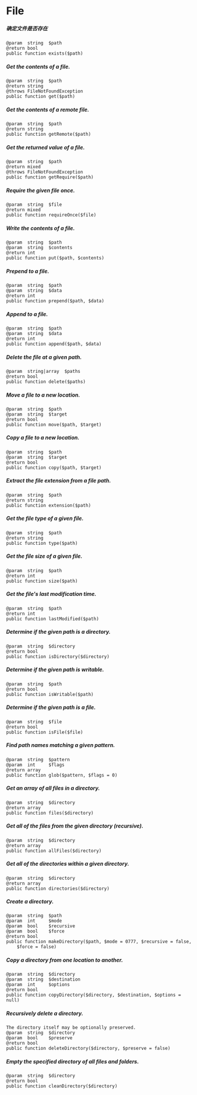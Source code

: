 File
============

##### 确定文件是否存在

    @param  string  $path
    @return bool
    public function exists($path)

##### Get the contents of a file.

    @param  string  $path
    @return string
    @throws FileNotFoundException
    public function get($path)

##### Get the contents of a remote file.

    @param  string  $path
    @return string
    public function getRemote($path)

##### Get the returned value of a file.

    @param  string  $path
    @return mixed
    @throws FileNotFoundException
    public function getRequire($path)

##### Require the given file once.

    @param  string  $file
    @return mixed
    public function requireOnce($file)

##### Write the contents of a file.

    @param  string  $path
    @param  string  $contents
    @return int
    public function put($path, $contents)

##### Prepend to a file.

    @param  string  $path
    @param  string  $data
    @return int
    public function prepend($path, $data)

##### Append to a file.

    @param  string  $path
    @param  string  $data
    @return int
    public function append($path, $data)

##### Delete the file at a given path.

    @param  string|array  $paths
    @return bool
    public function delete($paths)

##### Move a file to a new location.

    @param  string  $path
    @param  string  $target
    @return bool
    public function move($path, $target)

##### Copy a file to a new location.

    @param  string  $path
    @param  string  $target
    @return bool
    public function copy($path, $target)

##### Extract the file extension from a file path.

    @param  string  $path
    @return string
    public function extension($path)

##### Get the file type of a given file.

    @param  string  $path
    @return string
    public function type($path)

##### Get the file size of a given file.

    @param  string  $path
    @return int
    public function size($path)

##### Get the file's last modification time.

    @param  string  $path
    @return int
    public function lastModified($path)

##### Determine if the given path is a directory.

    @param  string  $directory
    @return bool
    public function isDirectory($directory)

##### Determine if the given path is writable.

    @param  string  $path
    @return bool
    public function isWritable($path)

##### Determine if the given path is a file.

    @param  string  $file
    @return bool
    public function isFile($file)

##### Find path names matching a given pattern.

    @param  string  $pattern
    @param  int     $flags
    @return array
    public function glob($pattern, $flags = 0)

##### Get an array of all files in a directory.

    @param  string  $directory
    @return array
    public function files($directory)

##### Get all of the files from the given directory (recursive).

    @param  string  $directory
    @return array
    public function allFiles($directory)

##### Get all of the directories within a given directory.

    @param  string  $directory
    @return array
    public function directories($directory)

##### Create a directory.

    @param  string  $path
    @param  int     $mode
    @param  bool    $recursive
    @param  bool    $force
    @return bool
    public function makeDirectory($path, $mode = 0777, $recursive = false, 
        $force = false)
##### Copy a directory from one location to another.

    @param  string  $directory
    @param  string  $destination
    @param  int     $options
    @return bool
    public function copyDirectory($directory, $destination, $options = null)

##### Recursively delete a directory.

    The directory itself may be optionally preserved.
    @param  string  $directory
    @param  bool    $preserve
    @return bool
    public function deleteDirectory($directory, $preserve = false)

##### Empty the specified directory of all files and folders.

    @param  string  $directory
    @return bool
    public function cleanDirectory($directory)

